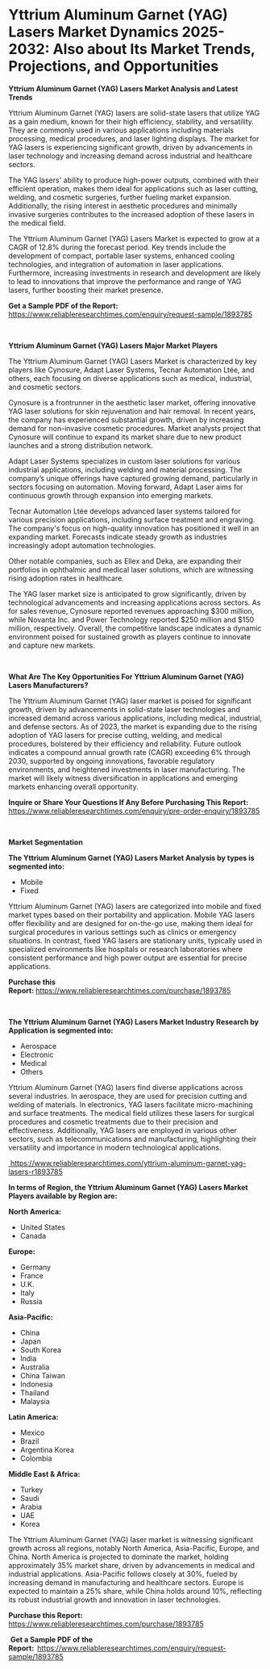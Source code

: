 <p><h1>Yttrium Aluminum Garnet (YAG) Lasers Market Dynamics 2025-2032: Also about Its Market Trends, Projections, and Opportunities</h1></p><p><strong>Yttrium Aluminum Garnet (YAG) Lasers Market Analysis and Latest Trends</strong></p>
<p><p>Yttrium Aluminum Garnet (YAG) lasers are solid-state lasers that utilize YAG as a gain medium, known for their high efficiency, stability, and versatility. They are commonly used in various applications including materials processing, medical procedures, and laser lighting displays. The market for YAG lasers is experiencing significant growth, driven by advancements in laser technology and increasing demand across industrial and healthcare sectors.</p><p>The YAG lasers' ability to produce high-power outputs, combined with their efficient operation, makes them ideal for applications such as laser cutting, welding, and cosmetic surgeries, further fueling market expansion. Additionally, the rising interest in aesthetic procedures and minimally invasive surgeries contributes to the increased adoption of these lasers in the medical field.</p><p>The Yttrium Aluminum Garnet (YAG) Lasers Market is expected to grow at a CAGR of 12.8% during the forecast period. Key trends include the development of compact, portable laser systems, enhanced cooling technologies, and integration of automation in laser applications. Furthermore, increasing investments in research and development are likely to lead to innovations that improve the performance and range of YAG lasers, further boosting their market presence.</p></p>
<p><strong>Get a Sample PDF of the Report:&nbsp;</strong> <a href="https://www.reliableresearchtimes.com/enquiry/request-sample/1893785?utm_campaign=3573&utm_medium=2&utm_source=Github&utm_content=ia&utm_term=12042025&utm_id=yttrium-aluminum-garnet-yag-lasers">https://www.reliableresearchtimes.com/enquiry/request-sample/1893785</a></p>
<p>&nbsp;</p>
<p><strong>Yttrium Aluminum Garnet (YAG) Lasers Major Market Players</strong></p>
<p><p>The Yttrium Aluminum Garnet (YAG) Lasers Market is characterized by key players like Cynosure, Adapt Laser Systems, Tecnar Automation Ltée, and others, each focusing on diverse applications such as medical, industrial, and cosmetic sectors.</p><p>Cynosure is a frontrunner in the aesthetic laser market, offering innovative YAG laser solutions for skin rejuvenation and hair removal. In recent years, the company has experienced substantial growth, driven by increasing demand for non-invasive cosmetic procedures. Market analysts project that Cynosure will continue to expand its market share due to new product launches and a strong distribution network.</p><p>Adapt Laser Systems specializes in custom laser solutions for various industrial applications, including welding and material processing. The company’s unique offerings have captured growing demand, particularly in sectors focusing on automation. Moving forward, Adapt Laser aims for continuous growth through expansion into emerging markets.</p><p>Tecnar Automation Ltée develops advanced laser systems tailored for various precision applications, including surface treatment and engraving. The company's focus on high-quality innovation has positioned it well in an expanding market. Forecasts indicate steady growth as industries increasingly adopt automation technologies.</p><p>Other notable companies, such as Ellex and Deka, are expanding their portfolios in ophthalmic and medical laser solutions, which are witnessing rising adoption rates in healthcare. </p><p>The YAG laser market size is anticipated to grow significantly, driven by technological advancements and increasing applications across sectors. As for sales revenue, Cynosure reported revenues approaching $300 million, while Novanta Inc. and Power Technology reported $250 million and $150 million, respectively. Overall, the competitive landscape indicates a dynamic environment poised for sustained growth as players continue to innovate and capture new markets.</p></p>
<p>&nbsp;</p>
<p><strong>What Are The Key Opportunities For Yttrium Aluminum Garnet (YAG) Lasers Manufacturers?</strong></p>
<p><p>The Yttrium Aluminum Garnet (YAG) laser market is poised for significant growth, driven by advancements in solid-state laser technologies and increased demand across various applications, including medical, industrial, and defense sectors. As of 2023, the market is expanding due to the rising adoption of YAG lasers for precise cutting, welding, and medical procedures, bolstered by their efficiency and reliability. Future outlook indicates a compound annual growth rate (CAGR) exceeding 6% through 2030, supported by ongoing innovations, favorable regulatory environments, and heightened investments in laser manufacturing. The market will likely witness diversification in applications and emerging markets enhancing overall opportunity.</p></p>
<p><strong>Inquire or Share Your Questions If Any Before Purchasing This Report:</strong> <a href="https://www.reliableresearchtimes.com/enquiry/pre-order-enquiry/1893785?utm_campaign=3573&utm_medium=2&utm_source=Github&utm_content=ia&utm_term=12042025&utm_id=yttrium-aluminum-garnet-yag-lasers">https://www.reliableresearchtimes.com/enquiry/pre-order-enquiry/1893785</a></p>
<p>&nbsp;</p>
<p><strong>Market Segmentation</strong></p>
<p><strong>The Yttrium Aluminum Garnet (YAG) Lasers Market Analysis by types is segmented into:</strong></p>
<p><ul><li>Mobile</li><li>Fixed</li></ul></p>
<p><p>Yttrium Aluminum Garnet (YAG) lasers are categorized into mobile and fixed market types based on their portability and application. Mobile YAG lasers offer flexibility and are designed for on-the-go use, making them ideal for surgical procedures in various settings such as clinics or emergency situations. In contrast, fixed YAG lasers are stationary units, typically used in specialized environments like hospitals or research laboratories where consistent performance and high power output are essential for precise applications.</p></p>
<p><strong>Purchase this Report:&nbsp;</strong><a href="https://www.reliableresearchtimes.com/purchase/1893785?utm_campaign=3573&utm_medium=2&utm_source=Github&utm_content=ia&utm_term=12042025&utm_id=yttrium-aluminum-garnet-yag-lasers">https://www.reliableresearchtimes.com/purchase/1893785</a></p>
<p>&nbsp;</p>
<p><strong>The Yttrium Aluminum Garnet (YAG) Lasers Market Industry Research by Application is segmented into:</strong></p>
<p><ul><li>Aerospace</li><li>Electronic</li><li>Medical</li><li>Others</li></ul></p>
<p><p>Yttrium Aluminum Garnet (YAG) lasers find diverse applications across several industries. In aerospace, they are used for precision cutting and welding of materials. In electronics, YAG lasers facilitate micro-machining and surface treatments. The medical field utilizes these lasers for surgical procedures and cosmetic treatments due to their precision and effectiveness. Additionally, YAG lasers are employed in various other sectors, such as telecommunications and manufacturing, highlighting their versatility and importance in modern technological applications.</p></p>
<p><a href="https://www.reliableresearchtimes.com/yttrium-aluminum-garnet-yag-lasers-r1893785?utm_campaign=3573&utm_medium=2&utm_source=Github&utm_content=ia&utm_term=12042025&utm_id=yttrium-aluminum-garnet-yag-lasers">&nbsp;https://www.reliableresearchtimes.com/yttrium-aluminum-garnet-yag-lasers-r1893785</a></p>
<p><strong>In terms of Region, the Yttrium Aluminum Garnet (YAG) Lasers Market Players available by Region are:</strong></p>
<p>
    <p> <strong> North America: </strong>
        <ul>
            <li>United States</li>
            <li>Canada</li>
        </ul>
        </p> 
    <p> <strong> Europe: </strong>
        <ul>
            <li>Germany</li>
            <li>France</li>
            <li>U.K.</li>
            <li>Italy</li>
            <li>Russia</li>
        </ul>
        </p> 
    <p> <strong> Asia-Pacific: </strong>
        <ul>
            <li>China</li>
            <li>Japan</li>
            <li>South Korea</li>
            <li>India</li>
            <li>Australia</li>
            <li>China Taiwan</li>
            <li>Indonesia</li>
            <li>Thailand</li>
            <li>Malaysia</li>
        </ul>
        </p> 
    <p> <strong> Latin America: </strong>
        <ul>
            <li>Mexico</li>
            <li>Brazil</li>
            <li>Argentina Korea</li>
            <li>Colombia</li>
        </ul>
        </p> 
    <p> <strong> Middle East & Africa: </strong>
        <ul>
            <li>Turkey</li>
            <li>Saudi</li>
            <li>Arabia</li>
            <li>UAE</li>
            <li>Korea</li>
        </ul>
    </p>
    </p>
<p><p>The Yttrium Aluminum Garnet (YAG) laser market is witnessing significant growth across all regions, notably North America, Asia-Pacific, Europe, and China. North America is projected to dominate the market, holding approximately 35% market share, driven by advancements in medical and industrial applications. Asia-Pacific follows closely at 30%, fueled by increasing demand in manufacturing and healthcare sectors. Europe is expected to maintain a 25% share, while China holds around 10%, reflecting its robust industrial growth and innovation in laser technologies.</p></p>
<p><strong>Purchase this Report: </strong><a href="https://www.reliableresearchtimes.com/purchase/1893785?utm_campaign=3573&utm_medium=2&utm_source=Github&utm_content=ia&utm_term=12042025&utm_id=yttrium-aluminum-garnet-yag-lasers">https://www.reliableresearchtimes.com/purchase/1893785</a></p>
<p>&nbsp;<strong>Get a Sample PDF of the Report:&nbsp;&nbsp;</strong><a href="https://www.reliableresearchtimes.com/enquiry/request-sample/1893785?utm_campaign=3573&utm_medium=2&utm_source=Github&utm_content=ia&utm_term=12042025&utm_id=yttrium-aluminum-garnet-yag-lasers">https://www.reliableresearchtimes.com/enquiry/request-sample/1893785</a></p>
<p><strong></strong></p>
<p><p></p><p></p><p></p></p>